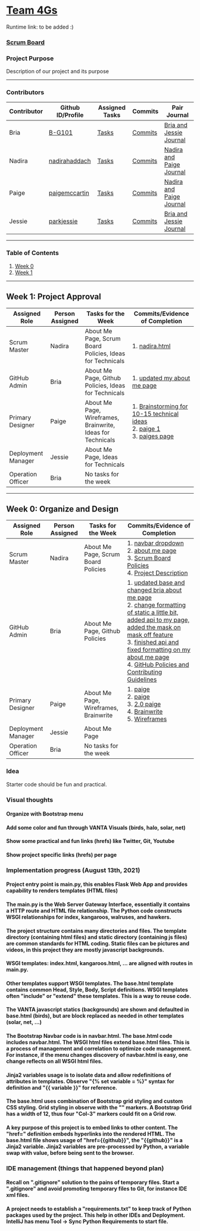 # [Team 4Gs](https://github.com/B-G101/4Gs)
Runtime link: to be added :)
### [Scrum Board](https://github.com/B-G101/4Gs/projects/1)
### Project Purpose
Description of our project and its purpose
***
### Contributors
|Contributor|Github ID/Profile|Assigned Tasks|Commits|Pair Journal|
|------|---------------------------|-----|--------|-----------------------------------|
|Bria|[B-G101](https://github.com/B-G101)|[Tasks](https://github.com/B-G101/4Gs/projects/1?card_filter_query=assignee%3Ab_g101)|[Commits](https://github.com/B-G101/4Gs/commits?author=B-G101)|[Bria and Jessie Journal](https://docs.google.com/document/d/1u6FFdRtdQ9SN0laWD_i7epVdj3GMWEwbYvWhkXnosMc/edit#)|
|Nadira|[nadirahaddach](https://github.com/nadirahaddach)|[Tasks](https://github.com/B-G101/4Gs/projects/1?card_filter_query=assignee%3Anadira)|[Commits](https://github.com/B-G101/4Gs/commits?author=nadirahaddach)|[Nadira and Paige Journal]()|
|Paige|[paigemccartin](https://github.com/paigemccartin)|[Tasks](https://github.com/B-G101/4Gs/projects/1?card_filter_query=assignee%3Apaige)|[Commits](https://github.com/B-G101/4Gs/commits?author=paigemccartin)|[Nadira and Paige Journal]()|
|Jessie|[parkjessie](https://github.com/parkjessie)|[Tasks](https://github.com/B-G101/4Gs/projects/1?card_filter_query=assignee%3Ajessie)|[Commits](https://github.com/B-G101/4Gs/commits?author=parkjessie)|[Bria and Jessie Journal](https://docs.google.com/document/d/1u6FFdRtdQ9SN0laWD_i7epVdj3GMWEwbYvWhkXnosMc/edit#)|
***
### Table of Contents
1. [Week 0](https://github.com/B-G101/4Gs/blob/main/README.md#week-0-organize-and-design)
2. [Week 1](https://github.com/B-G101/4Gs/blob/main/README.md#week-1-project-approval)
---

## Week 1: Project Approval
|Assigned Role|Person Assigned|Tasks for the Week|Commits/Evidence of Completion|
|--------------------------------------------------|----------------------------------------------|----------------------------------------|--------------------------------------------------------------------------------------------------------------------------------------------|
|Scrum Master|Nadira|About Me Page, Scrum Board Policies, Ideas for Technicals|1. [nadira.html](https://github.com/B-G101/4Gs/commit/c84310234ab4680d351c637ceba3c093760c3417)<br>|
|GitHub Admin|Bria|About Me Page, Github Policies, Ideas for Technicals|1. [updated my about me page](https://github.com/B-G101/4Gs/commit/771906bbbe9135f14c2c058b99074c0bc5940f4a) <br>|
|Primary Designer|Paige|About Me Page, Wireframes, Brainwrite, Ideas for Technicals|1. [Brainstorming for 10-15 technical ideas](https://docs.google.com/drawings/d/1ltqMKRWSBqYHVMn_gVzjgOdaO25_D81y8Zk2adEhV7I/edit) <br> 2. [paige 1](https://github.com/B-G101/4Gs/commit/f512f85071b4492632f3656a699a4c0a1705082b) <br> 3. [paiges page](https://github.com/B-G101/4Gs/commit/7885008e9fc7eda77ab185ec2bd7288512dc6536)<br>|
|Deployment Manager|Jessie|About Me Page, Ideas for Technicals|
|Operation Officer|Bria|No tasks for the week|

---
## Week 0: Organize and Design
|Assigned Role|Person Assigned|Tasks for the Week|Commits/Evidence of Completion|
|--------------------------------------------------|----------------------------------------------|----------------------------------------|--------------------------------------------------------------------------------------------------------------------------------------------|
|Scrum Master|Nadira|About Me Page, Scrum Board Policies|1. [navbar dropdown](https://github.com/B-G101/4Gs/commit/f28ae1f8c6511d84677319c4ca0696b0b1eb7b92)<br> 2. [about me page](https://github.com/B-G101/4Gs/commit/ac4cf09434952363d6da2ab76a9babe7c5a83485)<br> 3. [Scrum Board Policies](https://github.com/B-G101/4Gs/wiki/Documentation-Policies:) <br> 4. [Project Description](https://github.com/B-G101/4Gs/wiki/Project-Description:)|
|GitHub Admin|Bria|About Me Page, Github Policies|1. [updated base and changed bria about me page](https://github.com/B-G101/4Gs/commit/c19a607c5768e718935180c85b1466530087e956) <br> 2. [change formatting of static a little bit, added api to my page, added the mask on mask off feature](https://github.com/B-G101/4Gs/commit/aee3e344a21f4b6175209e1fda5c3145515b530b) <br> 3. [finished api and fixed formatting on my about me page](https://github.com/B-G101/4Gs/commit/4372ef7a40f79034b8f86172ead53e2da4ba6988) <br> 4. [GitHub Policies and Contributing Guidelines](https://github.com/B-G101/4Gs/wiki/GitHub-Policies-and-Contributing-Guidelines)<br>|
|Primary Designer|Paige|About Me Page, Wireframes, Brainwrite|1. [paige](https://github.com/B-G101/4Gs/commit/8bce3366b5d2fde7a8f546cbdd384213cc26be00)<br> 2. [paige](https://github.com/B-G101/4Gs/commit/a0dbf716936f53b5b5d9005b652461c9921d744f)<br> 3. [2.0 paige](https://github.com/B-G101/4Gs/commit/d7e0d72d90182cfc7e43bc76c154b6660d227b48)<br> 4. [Brainwrite](https://docs.google.com/drawings/d/1ltqMKRWSBqYHVMn_gVzjgOdaO25_D81y8Zk2adEhV7I/edit) <br> 5. [Wireframes](https://docs.google.com/presentation/d/1HYEDRN5f7PYX6Mmf6sWR_N41fWu1qG4b9oOvJjNwqx4/edit?usp=sharing)<br>|
|Deployment Manager|Jessie|About Me Page|[]()|
|Operation Officer|Bria|No tasks for the week|







### Idea
Starter code should be fun and practical.
### Visual thoughts
#### Organize with Bootstrap menu 
#### Add some color and fun through VANTA Visuals (birds, halo, solar, net)
#### Show some practical and fun links (hrefs) like Twitter, Git, Youtube
#### Show project specific links (hrefs) per page

### Implementation progress (August 13th, 2021)
#### Project entry point is main.py, this enables Flask Web App and provides capability to renders templates (HTML files)
#### The main.py is the  Web Server Gateway Interface, essentially it contains a HTTP route and HTML file relationship.  The Python code constructs WSGI relationships for index, kangaroos, walruses, and hawkers.
#### The project structure contains many directories and files.  The template directory (containing html files) and static directory (containing js files) are common standards for HTML coding.  Static files can be pictures and videos, in this project they are mostly javascript backgrounds.
#### WSGI templates: index.html, kangaroos.html, ... are aligned with routes in main.py.
#### Other templates support WSGI templates.  The base.html template contains common Head, Style, Body, Script definitions.  WSGI templates often "include" or "extend" these templates.  This is a way to reuse code.
#### The VANTA javascript statics (backgrounds) are shown and defaulted in base.html (birds), but are block replaced as needed in other templates (solar, net, ...)
#### The Bootstrap Navbar code is in navbar.html. The base.html code includes navbar.html.  The WSGI html files extend base.html files.  This is a process of management and correlation to optimize code management.  For instance, if the menu changes discovery of navbar.html is easy, one change reflects on all WSGI html files. 
#### Jinja2 variables usage is to isolate data and allow redefinitions of attributes in templates.  Observe "{% set variable = %}" syntax for definition and "{{ variable }}" for reference.
#### The base.html uses combination of Bootstrap grid styling and custom CSS styling.  Grid styling in observe with the "<Col-3>" markers.  A Bootstrap Grid has a width of 12, thus four "Col-3" markers could fit on a Grid row.
#### A key purpose of this project is to embed links to other content.  The "href=" definition embeds hyperlinks into the rendered HTML.  The base.html file shows usage of "href={{github}}", the "{{github}}" is a Jinja2 variable.  Jinja2 variables are pre-processed by Python, a variable swap with value, before being sent to the browser.

### IDE management (things that happened beyond plan)
#### Recall on ".gitignore" solution to the pains of temporary files.  Start a ".gitignore" and avoid promoting temporary files to Git, for instance IDE xml files.
#### A project needs to establish a "requirements.txt" to keep track of Python packages used by the project.  This help in other IDEs and Deployment.  IntelliJ has menu Tool -> Sync Python Requirements to start file. 
